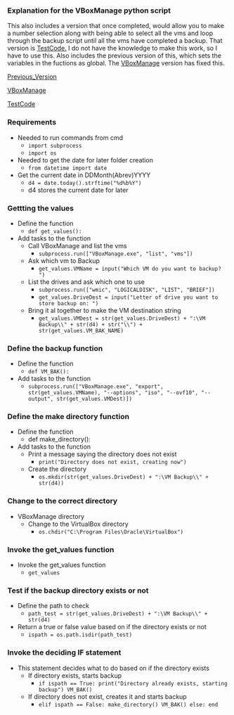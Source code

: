 ### Explanation for the VBoxManage python script
This also includes a version that once completed, would allow you to make a number selection along with being able to select all the vms and loop through the backup script until all the vms have completed a backup. That version is [TestCode.](https://github.com/theman1616/VirtualBox_Export_Script/blob/main/Drafts/Testcode.py) I do not have the knowledge to make this work, so I have to use this. Also includes the previous version of this, which sets the variables in the fuctions as global. The [VBoxManage](VBoxManageBackup.py) version has fixed this.

[Previous_Version](https://github.com/theman1616/VirtualBox_Export_Script/blob/main/Drafts/VboxManage_Backup_Script.py)

[VBoxManage](VBoxManageBackup.py)

[TestCode](https://github.com/theman1616/VirtualBox_Export_Script/blob/main/Drafts/Testcode.py)

### Requirements

* Needed to run commands from cmd
  - `import subprocess`
  - `import os`
* Needed to get the date for later folder creation
  - `from datetime import date`
* Get the current date in DDMonth(Abrev)YYYY
  - `d4 = date.today().strftime("%d%b%Y")`
  - d4 stores the current date for later

### Gettting the values

* Define the function
  - `def get_values():`
* Add tasks to the function
  - Call VBoxManage and list the vms
    - `subprocess.run(["VBoxManage.exe", "list", "vms"])`
  - Ask which vm to Backup
    - `get_values.VMName = input("Which VM do you want to backup? ")`
  - List the drives and ask which one to use
    - `subprocess.run(["wmic", "LOGICALDISK", "LIST", "BRIEF"])`
    - `get_values.DriveDest = input("Letter of drive you want to store backup on: ")`
  - Bring it al together to make the VM destination string
    - `get_values.VMDest = str(get_values.DriveDest) + ":\VM Backup\\" + str(d4) + str("\\") + str(get_values.VM_BAK_NAME)`

### Define the backup function
* Define the function
  - `def VM_BAK():`
* Add tasks to the function
    - `subprocess.run(["VBoxManage.exe", "export", str(get_values.VMName), "--options", "iso", "--ovf10", "--output", str(get_values.VMDest)])`

### Define the make directory function
* Define the function
  - def make_directory():
* Add tasks to the function
  - Print a message saying the directory does not exist
    - `print("Directory does not exist, creating now")`
  - Create the directory
    - `os.mkdir(str(get_values.DriveDest) + ":\VM Backup\\" + str(d4))`

### Change to the correct directory
* VBoxManage directory
  - Change to the VirtualBox directory
    - `os.chdir("C:\Program Files\Oracle\VirtualBox")`

### Invoke the get_values function
* Invoke the get_values function
  - `get_values`

### Test if the backup directory exists or not
* Define the path to check
  - `path_test = str(get_values.DriveDest) + ":\VM Backup\\" + str(d4)`
* Return a true or false value based on if the directory exists or not
  - `ispath = os.path.isdir(path_test)`

### Invoke the deciding IF statement
* This statement decides what to do based on if the directory exists
  - If directory exists, starts backup
    - `if ispath == True:
        print("Directory already exists, starting backup")
        VM_BAK()`
  - If directory does not exist, creates it and starts backup
    - `elif ispath == False:
        make_directory()
        VM_BAK()
    else: end`

